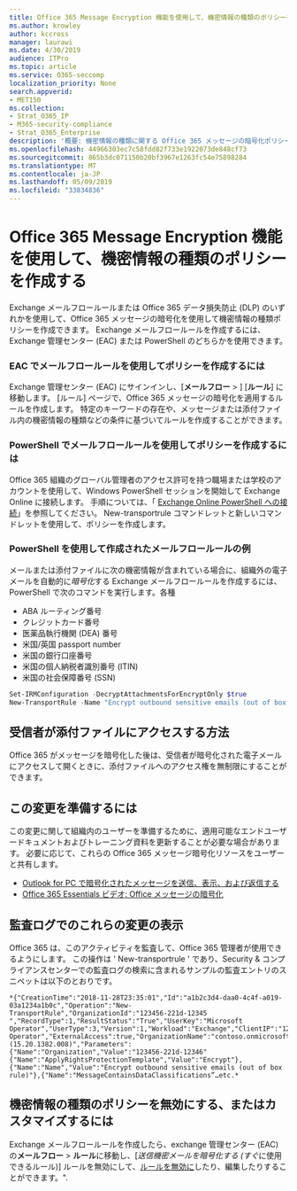 ```yaml
---
title: Office 365 Message Encryption 機能を使用して、機密情報の種類のポリシーを作成する
ms.author: krowley
author: kccross
manager: laurawi
ms.date: 4/30/2019
audience: ITPro
ms.topic: article
ms.service: O365-seccomp
localization_priority: None
search.appverid:
- MET150
ms.collection:
- Strat_O365_IP
- M365-security-compliance
- Strat_O365_Enterprise
description: '概要: 機密情報の種類に関する Office 365 メッセージの暗号化ポリシー。'
ms.openlocfilehash: 44966303ec7c58fdd82f733e1922073de848cf73
ms.sourcegitcommit: 865b3dc071150b20bf3967e1263fc54e75898284
ms.translationtype: MT
ms.contentlocale: ja-JP
ms.lasthandoff: 05/09/2019
ms.locfileid: "33834836"
---
```

# <a name="create-a-sensitive-information-type-policy-for-your-organization-using-office-365-message-encryption"></a>Office 365 Message Encryption 機能を使用して、機密情報の種類のポリシーを作成する

Exchange メールフロールールまたは Office 365 データ損失防止 (DLP) のいずれかを使用して、Office 365 メッセージの暗号化を使用して機密情報の種類ポリシーを作成できます。 Exchange メールフロールールを作成するには、Exchange 管理センター (EAC) または PowerShell のどちらかを使用できます。

### <a name="to-create-the-policy-by-using-mail-flow-rules-in-the-eac"></a>EAC でメールフロールールを使用してポリシーを作成するには

Exchange 管理センター (EAC) にサインインし、[**メールフロー** > ] [**ルール**] に移動します。 [ルール] ページで、Office 365 メッセージの暗号化を適用するルールを作成します。 特定のキーワードの存在や、メッセージまたは添付ファイル内の機密情報の種類などの条件に基づいてルールを作成することができます。

### <a name="to-create-the-policy-by-using-mail-flow-rules-in-powershell"></a>PowerShell でメールフロールールを使用してポリシーを作成するには

Office 365 組織のグローバル管理者のアクセス許可を持つ職場または学校のアカウントを使用して、Windows PowerShell セッションを開始して Exchange Online に接続します。 手順については、「 [Exchange Online PowerShell への接続](https://aka.ms/exopowershell)」を参照してください。 New-transportrule コマンドレットと新しいコマンドレットを使用して、ポリシーを作成します。

### <a name="example-mail-flow-rule-created-with-powershell"></a>PowerShell を使用して作成されたメールフロールールの例

メールまたは添付ファイルに次の機密情報が含まれている場合に、組織外の電子メールを自動的に*暗号化*する Exchange メールフロールールを作成するには、PowerShell で次のコマンドを実行します。各種

- ABA ルーティング番号
- クレジットカード番号
- 医薬品執行機関 (DEA) 番号
- 米国/英国 passport number
- 米国の銀行口座番号
- 米国の個人納税者識別番号 (ITIN)
- 米国の社会保障番号 (SSN)

```powershell
Set-IRMConfiguration -DecryptAttachmentsForEncryptOnly $true
New-TransportRule -Name "Encrypt outbound sensitive emails (out of box rule)" -SentToScope  NotInOrganization  -ApplyRightsProtectionTemplate "Encrypt" -MessageContainsDataClassifications @(@{Name="ABA Routing Number"; minCount="1"},@{Name="Credit Card Number"; minCount="1"},@{Name="Drug Enforcement Agency (DEA) Number"; minCount="1"},@{Name="U.S. / U.K. Passport Number"; minCount="1"},@{Name="U.S. Bank Account Number"; minCount="1"},@{Name="U.S. Individual Taxpayer Identification Number (ITIN)"; minCount="1"},@{Name="U.S. Social Security Number (SSN)"; minCount="1"}) -SenderNotificationType "NotifyOnly"
```

## <a name="how-recipients-access-attachments"></a>受信者が添付ファイルにアクセスする方法

Office 365 がメッセージを暗号化した後は、受信者が暗号化された電子メールにアクセスして開くときに、添付ファイルへのアクセス権を無制限にすることができます。

## <a name="to-prepare-for-this-change"></a>この変更を準備するには

この変更に関して組織内のユーザーを準備するために、適用可能なエンドユーザードキュメントおよびトレーニング資料を更新することが必要な場合があります。 必要に応じて、これらの Office 365 メッセージ暗号化リソースをユーザーと共有します。

- [Outlook for PC で暗号化されたメッセージを送信、表示、および返信する](https://support.office.com/article/send-view-and-reply-to-encrypted-messages-in-outlook-for-pc-eaa43495-9bbb-4fca-922a-df90dee51980)
- [Office 365 Essentials ビデオ: Office メッセージの暗号化](https://youtu.be/CQR0cG_iEUc)

## <a name="view-these-changes-in-the-audit-log"></a>監査ログでのこれらの変更の表示

Office 365 は、このアクティビティを監査して、Office 365 管理者が使用できるようにします。 この操作は ' New-transportrule ' であり、Security & コンプライアンスセンターでの監査ログの検索に含まれるサンプルの監査エントリのスニペットは以下のとおりです。

```text
*{"CreationTime":"2018-11-28T23:35:01","Id":"a1b2c3d4-daa0-4c4f-a019-03a1234a1b0c","Operation":"New-TransportRule","OrganizationId":"123456-221d-12345 ","RecordType":1,"ResultStatus":"True","UserKey":"Microsoft Operator","UserType":3,"Version":1,"Workload":"Exchange","ClientIP":"123.456.147.68:17584","ObjectId":"","UserId":"Microsoft Operator","ExternalAccess":true,"OrganizationName":"contoso.onmicrosoft.com","OriginatingServer":"CY4PR13MBXXXX (15.20.1382.008)","Parameters": {"Name":"Organization","Value":"123456-221d-12346"{"Name":"ApplyRightsProtectionTemplate","Value":"Encrypt"},{"Name":"Name","Value":"Encrypt outbound sensitive emails (out of box rule)"},{"Name":"MessageContainsDataClassifications”…etc.*
```

## <a name="to-disable-or-customize-the-sensitive-information-types-policy"></a>機密情報の種類のポリシーを無効にする、またはカスタマイズするには

Exchange メールフロールールを作成したら、exchange 管理センター (EAC) の**メールフロー** > **ルール**に移動し、[*送信機密メールを暗号化する (すぐ*に使用できるルール)] ルールを無効にして、[ルールを無効に](https://docs.microsoft.com/exchange/security-and-compliance/mail-flow-rules/manage-mail-flow-rules#enable-or-disable-a-mail-flow-rule)したり、編集したりすることができます。".
